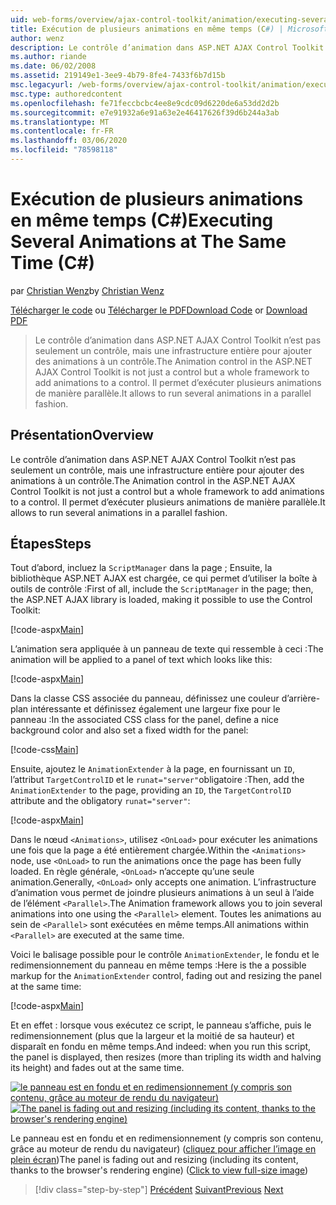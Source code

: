```yaml
---
uid: web-forms/overview/ajax-control-toolkit/animation/executing-several-animations-at-the-same-time-cs
title: Exécution de plusieurs animations en même temps (C#) | Microsoft Docs
author: wenz
description: Le contrôle d’animation dans ASP.NET AJAX Control Toolkit n’est pas seulement un contrôle, mais une infrastructure entière pour ajouter des animations à un contrôle. Il permet d’exécuter Severa...
ms.author: riande
ms.date: 06/02/2008
ms.assetid: 219149e1-3ee9-4b79-8fe4-7433f6b7d15b
msc.legacyurl: /web-forms/overview/ajax-control-toolkit/animation/executing-several-animations-at-the-same-time-cs
msc.type: authoredcontent
ms.openlocfilehash: fe71feccbcbc4ee8e9cdc09d6220de6a53dd2d2b
ms.sourcegitcommit: e7e91932a6e91a63e2e46417626f39d6b244a3ab
ms.translationtype: MT
ms.contentlocale: fr-FR
ms.lasthandoff: 03/06/2020
ms.locfileid: "78598118"
---
```

# <a name="executing-several-animations-at-the-same-time-c"></a><span data-ttu-id="f0cda-104">Exécution de plusieurs animations en même temps (C#)</span><span class="sxs-lookup"><span data-stu-id="f0cda-104">Executing Several Animations at The Same Time (C#)</span></span>

<span data-ttu-id="f0cda-105">par [Christian Wenz](https://github.com/wenz)</span><span class="sxs-lookup"><span data-stu-id="f0cda-105">by [Christian Wenz](https://github.com/wenz)</span></span>

<span data-ttu-id="f0cda-106">[Télécharger le code](https://download.microsoft.com/download/f/9/a/f9a26acd-8df4-4484-8a18-199e4598f411/Animation2.cs.zip) ou [Télécharger le PDF](https://download.microsoft.com/download/6/7/1/6718d452-ff89-4d3f-a90e-c74ec2d636a3/animation2CS.pdf)</span><span class="sxs-lookup"><span data-stu-id="f0cda-106">[Download Code](https://download.microsoft.com/download/f/9/a/f9a26acd-8df4-4484-8a18-199e4598f411/Animation2.cs.zip) or [Download PDF](https://download.microsoft.com/download/6/7/1/6718d452-ff89-4d3f-a90e-c74ec2d636a3/animation2CS.pdf)</span></span>

> <span data-ttu-id="f0cda-107">Le contrôle d’animation dans ASP.NET AJAX Control Toolkit n’est pas seulement un contrôle, mais une infrastructure entière pour ajouter des animations à un contrôle.</span><span class="sxs-lookup"><span data-stu-id="f0cda-107">The Animation control in the ASP.NET AJAX Control Toolkit is not just a control but a whole framework to add animations to a control.</span></span> <span data-ttu-id="f0cda-108">Il permet d’exécuter plusieurs animations de manière parallèle.</span><span class="sxs-lookup"><span data-stu-id="f0cda-108">It allows to run several animations in a parallel fashion.</span></span>

## <a name="overview"></a><span data-ttu-id="f0cda-109">Présentation</span><span class="sxs-lookup"><span data-stu-id="f0cda-109">Overview</span></span>

<span data-ttu-id="f0cda-110">Le contrôle d’animation dans ASP.NET AJAX Control Toolkit n’est pas seulement un contrôle, mais une infrastructure entière pour ajouter des animations à un contrôle.</span><span class="sxs-lookup"><span data-stu-id="f0cda-110">The Animation control in the ASP.NET AJAX Control Toolkit is not just a control but a whole framework to add animations to a control.</span></span> <span data-ttu-id="f0cda-111">Il permet d’exécuter plusieurs animations de manière parallèle.</span><span class="sxs-lookup"><span data-stu-id="f0cda-111">It allows to run several animations in a parallel fashion.</span></span>

## <a name="steps"></a><span data-ttu-id="f0cda-112">Étapes</span><span class="sxs-lookup"><span data-stu-id="f0cda-112">Steps</span></span>

<span data-ttu-id="f0cda-113">Tout d’abord, incluez la `ScriptManager` dans la page ; Ensuite, la bibliothèque ASP.NET AJAX est chargée, ce qui permet d’utiliser la boîte à outils de contrôle :</span><span class="sxs-lookup"><span data-stu-id="f0cda-113">First of all, include the `ScriptManager` in the page; then, the ASP.NET AJAX library is loaded, making it possible to use the Control Toolkit:</span></span>

[!code-aspx[Main](executing-several-animations-at-the-same-time-cs/samples/sample1.aspx)]

<span data-ttu-id="f0cda-114">L’animation sera appliquée à un panneau de texte qui ressemble à ceci :</span><span class="sxs-lookup"><span data-stu-id="f0cda-114">The animation will be applied to a panel of text which looks like this:</span></span>

[!code-aspx[Main](executing-several-animations-at-the-same-time-cs/samples/sample2.aspx)]

<span data-ttu-id="f0cda-115">Dans la classe CSS associée du panneau, définissez une couleur d’arrière-plan intéressante et définissez également une largeur fixe pour le panneau :</span><span class="sxs-lookup"><span data-stu-id="f0cda-115">In the associated CSS class for the panel, define a nice background color and also set a fixed width for the panel:</span></span>

[!code-css[Main](executing-several-animations-at-the-same-time-cs/samples/sample3.css)]

<span data-ttu-id="f0cda-116">Ensuite, ajoutez le `AnimationExtender` à la page, en fournissant un `ID`, l’attribut `TargetControlID` et le `runat="server"`obligatoire :</span><span class="sxs-lookup"><span data-stu-id="f0cda-116">Then, add the `AnimationExtender` to the page, providing an `ID`, the `TargetControlID` attribute and the obligatory `runat="server"`:</span></span>

[!code-aspx[Main](executing-several-animations-at-the-same-time-cs/samples/sample4.aspx)]

<span data-ttu-id="f0cda-117">Dans le nœud `<Animations>`, utilisez `<OnLoad>` pour exécuter les animations une fois que la page a été entièrement chargée.</span><span class="sxs-lookup"><span data-stu-id="f0cda-117">Within the `<Animations>` node, use `<OnLoad>` to run the animations once the page has been fully loaded.</span></span> <span data-ttu-id="f0cda-118">En règle générale, `<OnLoad>` n’accepte qu’une seule animation.</span><span class="sxs-lookup"><span data-stu-id="f0cda-118">Generally, `<OnLoad>` only accepts one animation.</span></span> <span data-ttu-id="f0cda-119">L’infrastructure d’animation vous permet de joindre plusieurs animations à un seul à l’aide de l’élément `<Parallel>`.</span><span class="sxs-lookup"><span data-stu-id="f0cda-119">The Animation framework allows you to join several animations into one using the `<Parallel>` element.</span></span> <span data-ttu-id="f0cda-120">Toutes les animations au sein de `<Parallel>` sont exécutées en même temps.</span><span class="sxs-lookup"><span data-stu-id="f0cda-120">All animations within `<Parallel>` are executed at the same time.</span></span>

<span data-ttu-id="f0cda-121">Voici le balisage possible pour le contrôle `AnimationExtender`, le fondu et le redimensionnement du panneau en même temps :</span><span class="sxs-lookup"><span data-stu-id="f0cda-121">Here is the a possible markup for the `AnimationExtender` control, fading out and resizing the panel at the same time:</span></span>

[!code-aspx[Main](executing-several-animations-at-the-same-time-cs/samples/sample5.aspx)]

<span data-ttu-id="f0cda-122">Et en effet : lorsque vous exécutez ce script, le panneau s’affiche, puis le redimensionnement (plus que la largeur et la moitié de sa hauteur) et disparaît en fondu en même temps.</span><span class="sxs-lookup"><span data-stu-id="f0cda-122">And indeed: when you run this script, the panel is displayed, then resizes (more than tripling its width and halving its height) and fades out at the same time.</span></span>

<span data-ttu-id="f0cda-123">[![le panneau est en fondu et en redimensionnement (y compris son contenu, grâce au moteur de rendu du navigateur)](executing-several-animations-at-the-same-time-cs/_static/image2.png)](executing-several-animations-at-the-same-time-cs/_static/image1.png)</span><span class="sxs-lookup"><span data-stu-id="f0cda-123">[![The panel is fading out and resizing (including its content, thanks to the browser's rendering engine)](executing-several-animations-at-the-same-time-cs/_static/image2.png)](executing-several-animations-at-the-same-time-cs/_static/image1.png)</span></span>

<span data-ttu-id="f0cda-124">Le panneau est en fondu et en redimensionnement (y compris son contenu, grâce au moteur de rendu du navigateur) ([cliquez pour afficher l’image en plein écran](executing-several-animations-at-the-same-time-cs/_static/image3.png))</span><span class="sxs-lookup"><span data-stu-id="f0cda-124">The panel is fading out and resizing (including its content, thanks to the browser's rendering engine) ([Click to view full-size image](executing-several-animations-at-the-same-time-cs/_static/image3.png))</span></span>

> [!div class="step-by-step"]
> <span data-ttu-id="f0cda-125">[Précédent](adding-animation-to-a-control-cs.md)
> [Suivant](executing-several-animations-after-each-other-cs.md)</span><span class="sxs-lookup"><span data-stu-id="f0cda-125">[Previous](adding-animation-to-a-control-cs.md)
[Next](executing-several-animations-after-each-other-cs.md)</span></span>
